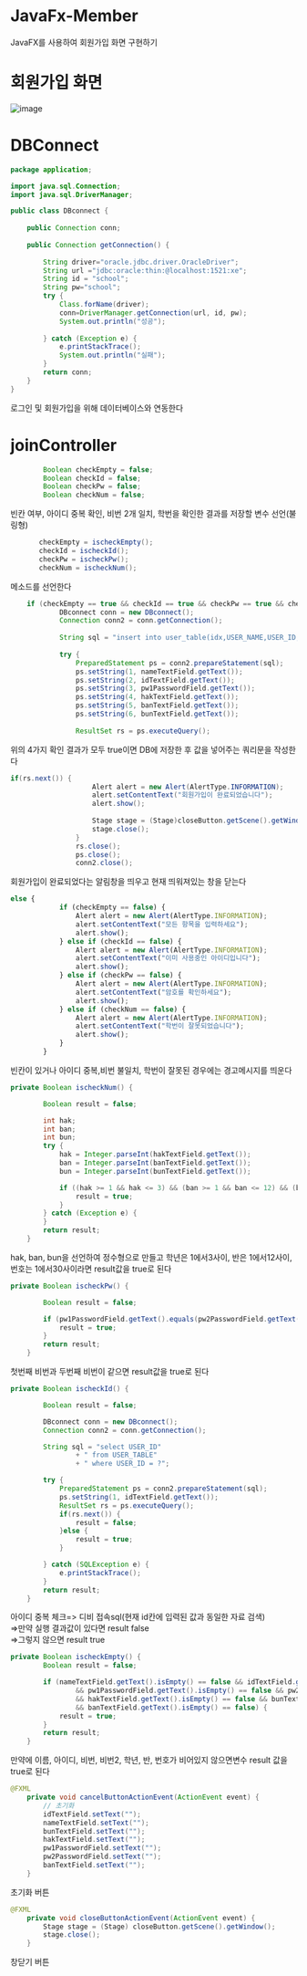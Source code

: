 # JavaFx-Member
JavaFX를 사용하여 회원가입 화면 구현하기
# 회원가입 화면
![image](https://github.com/leeyongha2006/JavaFx-Member/assets/126844590/5d42878c-40c7-499c-98ca-0735c06a6396)
# DBConnect
``` java
package application;

import java.sql.Connection;
import java.sql.DriverManager;

public class DBconnect {
	
	public Connection conn;
	
	public Connection getConnection() {
		
		String driver="oracle.jdbc.driver.OracleDriver";
		String url ="jdbc:oracle:thin:@localhost:1521:xe";
		String id = "school";
		String pw="school";
		try {
			Class.forName(driver);
			conn=DriverManager.getConnection(url, id, pw);
			System.out.println("성공");
			
		} catch (Exception e) {
			e.printStackTrace();
			System.out.println("실패");
		}
		return conn;
	}
}
```
로그인 및 회원가입을 위해 데이터베이스와 연동한다
# joinController
``` java
		Boolean checkEmpty = false;
		Boolean checkId = false;
		Boolean checkPw = false;
		Boolean checkNum = false;
```
 빈칸 여부, 아이디 중복 확인, 비번 2개 일치, 학번을 확인한 결과를 저장할 변수 선언(불링형)
 ``` java
		checkEmpty = ischeckEmpty();
		checkId = ischeckId();
		checkPw = ischeckPw();
		checkNum = ischeckNum();	
```
메소드를 선언한다
``` java
	if (checkEmpty == true && checkId == true && checkPw == true && checkNum == true) {
			DBconnect conn = new DBconnect();
			Connection conn2 = conn.getConnection();
			
			String sql = "insert into user_table(idx,USER_NAME,USER_ID,USER_PW,hak,BAN,bun)values(user_idx_pk.nextval, ? , ? , ? , ? , ? , ?)";
			
			try {
				PreparedStatement ps = conn2.prepareStatement(sql);
				ps.setString(1, nameTextField.getText());
				ps.setString(2, idTextField.getText());
				ps.setString(3, pw1PasswordField.getText());
				ps.setString(4, hakTextField.getText());
				ps.setString(5, banTextField.getText());
				ps.setString(6, bunTextField.getText());
				
				ResultSet rs = ps.executeQuery();
```
위의 4가지 확인 결과가 모두 true이면 DB에 저장한 후 값을 넣어주는 쿼리문을 작성한다
``` java
if(rs.next()) {
					Alert alert = new Alert(AlertType.INFORMATION);
					alert.setContentText("회원가입이 완료되었습니다");
					alert.show();
					
					Stage stage = (Stage)closeButton.getScene().getWindow();
					stage.close();
				}
				rs.close();
				ps.close();
				conn2.close();
```
회원가입이 완료되었다는 알림창을 띄우고 현재 띄워져있는 창을 닫는다 
``` javascript
else {
			if (checkEmpty == false) {
				Alert alert = new Alert(AlertType.INFORMATION);
				alert.setContentText("모든 항목을 입력하세요");
				alert.show();
			} else if (checkId == false) {
				Alert alert = new Alert(AlertType.INFORMATION);
				alert.setContentText("이미 사용중인 아이디입니다");
				alert.show();
			} else if (checkPw == false) {
				Alert alert = new Alert(AlertType.INFORMATION);
				alert.setContentText("암호를 확인하세요");
				alert.show();
			} else if (checkNum == false) {
				Alert alert = new Alert(AlertType.INFORMATION);
				alert.setContentText("학번이 잘못되었습니다");
				alert.show();
			}
		}
```
빈칸이 있거나 아이디 중복,비번 불일치, 학번이 잘못된 경우에는 경고메시지를 띄운다
``` java
private Boolean ischeckNum() {

		Boolean result = false;

		int hak;
		int ban;
		int bun;
		try {
			hak = Integer.parseInt(hakTextField.getText());
			ban = Integer.parseInt(banTextField.getText());
			bun = Integer.parseInt(bunTextField.getText());

			if ((hak >= 1 && hak <= 3) && (ban >= 1 && ban <= 12) && (bun >= 1 && bun <= 30)) {
				result = true;
			}
		} catch (Exception e) {
		}
		return result;
	}
```
hak, ban, bun을 선언하여 정수형으로 만들고  학년은 1에서3사이, 반은 1에서12사이, 번호는 1에서30사이라면 result값을 true로 된다
``` java
private Boolean ischeckPw() {

		Boolean result = false;

		if (pw1PasswordField.getText().equals(pw2PasswordField.getText())) {
			result = true;
		}
		return result;
	}
```
첫번째 비번과 두번째 비번이 같으면 result값을 true로 된다
``` java
private Boolean ischeckId() {

		Boolean result = false;

		DBconnect conn = new DBconnect();
		Connection conn2 = conn.getConnection();

		String sql = "select USER_ID" 
				+ " from USER_TABLE" 
				+ " where USER_ID = ?";

		try {
			PreparedStatement ps = conn2.prepareStatement(sql);
			ps.setString(1, idTextField.getText());
			ResultSet rs = ps.executeQuery();
			if(rs.next()) {
				result = false;
			}else {
				result = true;
			}

		} catch (SQLException e) {
			e.printStackTrace();
		}
		return result;
	}
```
아이디 중복 체크=> 디비 접속sql(현재 id칸에 입력된 값과 동일한 자료 검색)<br>
=>만약 실행 결과값이 있다면 result false<br>
=>그렇지 않으면 result true<br>
``` java
private Boolean ischeckEmpty() {
		Boolean result = false;

		if (nameTextField.getText().isEmpty() == false && idTextField.getText().isEmpty() == false
				&& pw1PasswordField.getText().isEmpty() == false && pw2PasswordField.getText().isEmpty() == false
				&& hakTextField.getText().isEmpty() == false && bunTextField.getText().isEmpty() == false
				&& banTextField.getText().isEmpty() == false) {
			result = true;
		}
		return result;
	}
```
만약에 이름, 아이디, 비번, 비번2, 학년, 반, 번호가 비어있지 않으면변수 result 값을 true로 된다
``` java
@FXML
	private void cancelButtonActionEvent(ActionEvent event) {
		// 초기화
		idTextField.setText("");
		nameTextField.setText("");
		bunTextField.setText("");
		hakTextField.setText("");
		pw1PasswordField.setText("");
		pw2PasswordField.setText("");
		banTextField.setText("");
	}
```
초기화 버튼

``` java
@FXML
	private void closeButtonActionEvent(ActionEvent event) {
		Stage stage = (Stage) closeButton.getScene().getWindow();
		stage.close();
	}
```
창닫기 버튼










